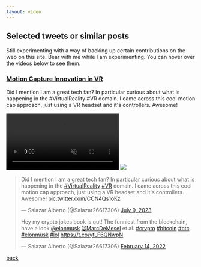 ```yaml
---
layout: video
---
```


## Selected tweets or similar posts

Still experimenting with a way of backing up certain contributions on the web on this site. Bear with me while I am experimenting. You can hover over the videos below to see them.

### [Motion Capture Innovation in VR](https://twitter.com/Salazar26617306/status/1678061937270169603)
Did I mention I am a great tech fan? In particular curious about what is happening in the #VirtualReality #VR domain. I came across this cool motion cap approach, just using a VR headset and it's controllers. Awesome!
<p>
<hover-video-player>
<video src="https://dms.licdn.com/playlist/vid/D4E05AQEnyZxpYJBVzQ/mp4-720p-30fp-crf28/0/1691912006255?e=1692540000&v=beta&t=ZGlEaTUZQtKrqjAnlkuaOsf1YjcktaUMgLYaD0BK-dc" muted loop playsinline></video>
<img src="https://media.licdn.com/dms/image/D4E05AQEnyZxpYJBVzQ/videocover-high/0/1691912002820?e=1692540000&v=beta&t=_uBEk-TIRHO8wcfmcSacZSR2GHOID_NieP9GA-OOd3Y" slot="paused-overlay" />
</hover-video-player>
</p>

<blockquote class="twitter-tweet"><p lang="en" dir="ltr">Did I mention I am a great tech fan? In particular curious about what is happening in the <a href="https://twitter.com/hashtag/VirtualReality?src=hash&amp;ref_src=twsrc%5Etfw">#VirtualReality</a> <a href="https://twitter.com/hashtag/VR?src=hash&amp;ref_src=twsrc%5Etfw">#VR</a> domain. I came across this cool motion cap approach, just using a VR headset and it&#39;s controllers. Awesome! <a href="https://t.co/CCN4Qs1oKz">pic.twitter.com/CCN4Qs1oKz</a></p>&mdash; Salazar Alberto (@Salazar26617306) <a href="https://twitter.com/Salazar26617306/status/1678061937270169603?ref_src=twsrc%5Etfw">July 9, 2023</a>

<p lang="en" dir="ltr">Hey my crypto jokes book is out! The funniest from the blockchain, have a look <a href="https://twitter.com/elonmusk?ref_src=twsrc%5Etfw">@elonmusk</a> <a href="https://twitter.com/MarcDeMesel?ref_src=twsrc%5Etfw">@MarcDeMesel</a> et al. <a href="https://twitter.com/hashtag/crypto?src=hash&amp;ref_src=twsrc%5Etfw">#crypto</a> <a href="https://twitter.com/hashtag/bitcoin?src=hash&amp;ref_src=twsrc%5Etfw">#bitcoin</a> <a href="https://twitter.com/hashtag/btc?src=hash&amp;ref_src=twsrc%5Etfw">#btc</a> <a href="https://twitter.com/hashtag/elonmusk?src=hash&amp;ref_src=twsrc%5Etfw">#elonmusk</a> <a href="https://twitter.com/hashtag/lol?src=hash&amp;ref_src=twsrc%5Etfw">#lol</a> <a href="https://t.co/ytLF6QNwpN">https://t.co/ytLF6QNwpN</a></p>&mdash; Salazar Alberto (@Salazar26617306) <a href="https://twitter.com/Salazar26617306/status/1493356808236371973?ref_src=twsrc%5Etfw">February 14, 2022</a>

</blockquote> <script async="" src="//platform.twitter.com/widgets.js" charset="utf-8"></script>

<!--
<blockquote class="twitter-tweet"><p lang="en" dir="ltr">Hey my crypto jokes book is out! The funniest from the blockchain, have a look <a href="https://twitter.com/elonmusk?ref_src=twsrc%5Etfw">@elonmusk</a> <a href="https://twitter.com/MarcDeMesel?ref_src=twsrc%5Etfw">@MarcDeMesel</a> et al. <a href="https://twitter.com/hashtag/crypto?src=hash&amp;ref_src=twsrc%5Etfw">#crypto</a> <a href="https://twitter.com/hashtag/bitcoin?src=hash&amp;ref_src=twsrc%5Etfw">#bitcoin</a> <a href="https://twitter.com/hashtag/btc?src=hash&amp;ref_src=twsrc%5Etfw">#btc</a> <a href="https://twitter.com/hashtag/elonmusk?src=hash&amp;ref_src=twsrc%5Etfw">#elonmusk</a> <a href="https://twitter.com/hashtag/lol?src=hash&amp;ref_src=twsrc%5Etfw">#lol</a> <a href="https://t.co/ytLF6QNwpN">https://t.co/ytLF6QNwpN</a></p>&mdash; Salazar Alberto (@Salazar26617306) <a href="https://twitter.com/Salazar26617306/status/1493356808236371973?ref_src=twsrc%5Etfw">February 14, 2022</a></blockquote> 
<script async="" src="//platform.twitter.com/widgets.js" charset="utf-8"></script>
-->



[back](./)

<!--
<script async src="https://platform.twitter.com/widgets.js" charset="utf-8"></script>
-->
